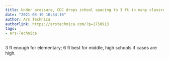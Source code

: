 ```yaml
---
title: Under pressure, CDC drops school spacing to 3 ft in many classrooms
date: "2021-03-19 16:34:16"
author: Ars Technica
authorlink: https://arstechnica.com/?p=1750913
tags:
- Ars-Technica
---
```

3 ft enough for elementary; 6 ft best for middle, high schools if cases are high.